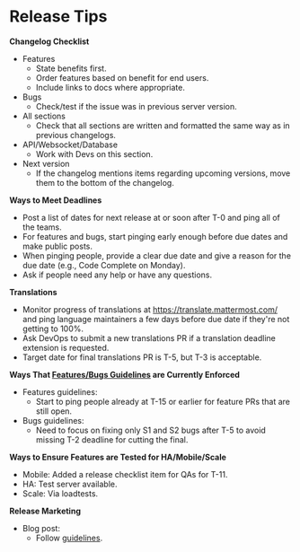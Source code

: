 # Release Tips

**Changelog Checklist**
 
 - Features
   - State benefits first.
   - Order features based on benefit for end users.
   - Include links to docs where appropriate.
 - Bugs
   - Check/test if the issue was in previous server version.
 - All sections
   - Check that all sections are written and formatted the same way as in previous changelogs.
 - API/Websocket/Database
   - Work with Devs on this section.
 - Next version
   - If the changelog mentions items regarding upcoming versions, move them to the bottom of the changelog.
   
**Ways to Meet Deadlines**

 - Post a list of dates for next release at or soon after T-0 and ping all of the teams.
 - For features and bugs, start pinging early enough before due dates and make public posts.
 - When pinging people, provide a clear due date and give a reason for the due date (e.g., Code Complete on Monday).
 - Ask if people need any help or have any questions.
 
**Translations**

 - Monitor progress of translations at https://translate.mattermost.com/ and ping language maintainers a few days before due date if they're not getting to 100%.
 - Ask DevOps to submit a new translations PR if a translation deadline extension is requested.
 - Target date for final translations PR is T-5, but T-3 is acceptable.

**Ways That [Features/Bugs Guidelines](https://docs.google.com/document/d/1QxB_A1qkEJBKAvQpRa7JiSQLZhwg6HAEajNRNa7ldGg/edit) are Currently Enforced**

 - Features guidelines:
    - Start to ping people already at T-15 or earlier for feature PRs that are still open.
 - Bugs guidelines:
   - Need to focus on fixing only S1 and S2 bugs after T-5 to avoid missing T-2 deadline for cutting the final.
   
**Ways to Ensure Features are Tested for HA/Mobile/Scale**

 - Mobile: Added a release checklist item for QAs for T-11.
 - HA: Test server available.
 - Scale: Via loadtests.

**Release Marketing**

 - Blog post:
    - Follow [guidelines](https://handbook.mattermost.com/operations/messaging-and-math/how-to-guides-for-m-and-m/how-to-create-release-announcements).
